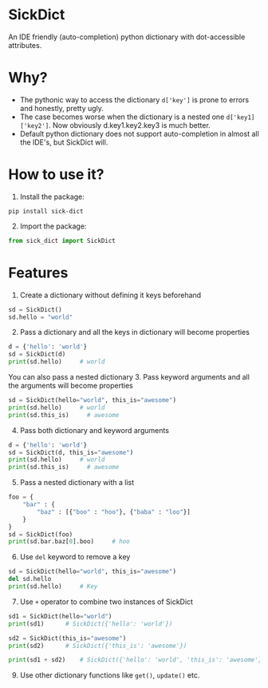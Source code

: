 # SickDict
An IDE friendly (auto-completion) python dictionary with dot-accessible attributes.

# Why?
- The pythonic way to access the dictionary `d['key']` is prone to errors and honestly, pretty ugly.
- The case becomes worse when the dictionary is a nested one `d['key1]['key2']`. Now obviously d.key1.key2.key3 is much better.
- Default python dictionary does not support auto-completion in almost all the IDE's, but SickDict will.

# How to use it?
1. Install the package:
```console
pip install sick-dict
```
2. Import the package:
```python
from sick_dict import SickDict
```

# Features
1. Create a dictionary without defining it keys beforehand
```python
sd = SickDict()
sd.hello = "world"
```
2. Pass a dictionary and all the keys in dictionary will become properties
```python
d = {'hello': 'world'}
sd = SickDict(d)
print(sd.hello)     # world
```
You can also pass a nested dictionary
3. Pass keyword arguments and all the arguments will become properties
```python
sd = SickDict(hello="world", this_is="awesome")
print(sd.hello)     # world
print(sd.this_is)     # awesome
```
4. Pass both dictionary and keyword arguments
```python
d = {'hello': 'world'}
sd = SickDict(d, this_is="awesome")
print(sd.hello)     # world
print(sd.this_is)     # awesome
```
5. Pass a nested dictionary with a list
```python
foo = {
    "bar" : {
        "baz" : [{"boo" : "hoo"}, {"baba" : "loo"}]
    }
}
sd = SickDict(foo)
print(sd.bar.baz[0].boo)     # hoo
```

6. Use `del` keyword to remove a key
```python
sd = SickDict(hello="world", this_is="awesome")
del sd.hello
print(sd.hello)     # Key
```

7. Use `+` operator to combine two instances of SickDict
```python
sd1 = SickDict(hello="world")
print(sd1)      # SickDict({'hello': 'world'})

sd2 = SickDict(this_is="awesome")
print(sd2)      # SickDict({'this_is': 'awesome'})

print(sd1 + sd2)    # SickDict({'hello': 'world', 'this_is': 'awesome'})
```

9. Use other dictionary functions like `get()`, `update()` etc.